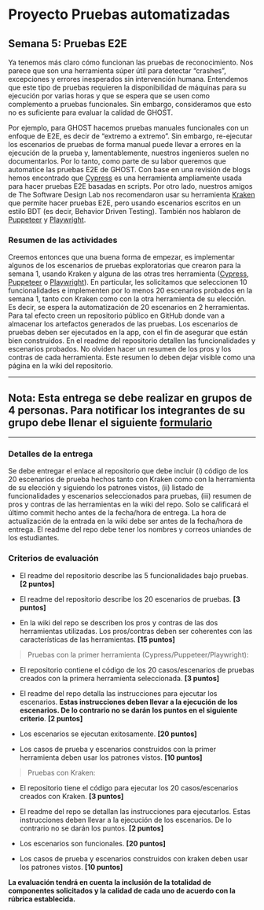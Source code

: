 
# Proyecto Pruebas automatizadas

## Semana  5: Pruebas E2E

Ya tenemos más claro cómo funcionan las pruebas de reconocimiento. Nos parece que son una herramienta súper útil para detectar “crashes”, excepciones y errores inesperados sin intervención humana. Entendemos que este tipo de pruebas requieren la disponibilidad de máquinas para su ejecución por varias horas y que se espera que se usen como complemento a pruebas funcionales. Sin embargo, consideramos que esto no es suficiente para evaluar la calidad de GHOST.  

Por ejemplo, para GHOST hacemos pruebas manuales funcionales con un enfoque de E2E, es decir de “extremo a extremo”. Sin embargo, re-ejecutar los escenarios de pruebas de forma manual puede llevar a errores en la ejecución de la prueba y, lamentablemente, nuestros ingenieros suelen no documentarlos. Por lo tanto, como parte de su labor queremos que automatice las pruebas E2E de GHOST. Con base en una revisión de blogs hemos encontrado que [Cypress](https://www.cypress.io) es una herramienta ampliamente usada para hacer pruebas E2E basadas en scripts. Por otro lado, nuestros amigos de The Software Design Lab nos recomendaron usar su herramienta [Kraken](https://thesoftwaredesignlab.github.io/KrakenMobile/) que permite hacer pruebas E2E, pero usando escenarios escritos en un estilo BDT (es decir, Behavior Driven Testing). También nos hablaron de [Puppeteer](https://pptr.dev) y [Playwright](https://playwright.dev).

### Resumen de las actividades
Creemos entonces que una buena forma de empezar, es implementar algunos de los escenarios de pruebas exploratorias que crearon para la semana 1, usando Kraken y alguna de las otras tres herramienta ([Cypress](https://www.cypress.io), [Puppeteer](https://pptr.dev) o [Playwright](https://playwright.dev)). En particular, les solicitamos que seleccionen 10 funcionalidades e implementen por lo menos 20 escenarios probados en la semana 1, tanto con Kraken como con la otra herramienta de su elección. Es decir, se espera la automatización de 20 escenarios en 2 herramientas. Para tal efecto creen un repositorio público en GitHub donde van a almacenar los artefactos generados de las pruebas.  Los escenarios de pruebas deben ser ejecutados en la app, con el fin de asegurar que están bien construidos. En el readme del repositorio detallen las funcionalidades y escenarios probados. No olviden hacer un resumen de los pros y los contras de cada herramienta. Este resumen lo deben dejar visible como una página en la wiki del repositorio.

---
## Nota: Esta entrega se debe realizar en grupos de 4 personas. Para notificar los integrantes de su grupo debe llenar el siguiente [formulario](https://forms.gle/tbN5nL2FYvsEH2EQ9)

---

### Detalles de la entrega
Se debe entregar el enlace al repositorio que debe incluir (i) código de los 20 escenarios de prueba hechos tanto con Kraken como con la herramienta  de su elección y siguiendo los patrones vistos, (ii) listado de funcionalidades y escenarios seleccionados para pruebas, (iii) resumen de pros y contras de las herramientas en la wiki del repo. Solo se calificará el último commit hecho antes de la fecha/hora de entrega. La hora de actualización de la entrada en la wiki debe ser antes de la fecha/hora de entrega. El readme del repo debe tener los nombres y correos uniandes de los estudiantes.


### Criterios de evaluación

- El readme del repositorio describe las 5 funcionalidades bajo pruebas. **[2 puntos]**

- El readme del repositorio describe los 20 escenarios de pruebas. **[3 puntos]**

- En la wiki del repo se describen los pros y contras de las dos herramientas utilizadas.  Los pros/contras deben ser coherentes con las características de las herramientas. **[15 puntos]**

> Pruebas con la primer herramienta (Cypress/Puppeteer/Playwright): 

- El repositorio contiene el código de los 20 casos/escenarios de pruebas creados con la primera herramienta seleccionada. **[3 puntos]**

- El readme del repo detalla las instrucciones para ejecutar los escenarios. **Estas instrucciones deben llevar a la ejecución de los escenarios. De lo contrario no se darán los puntos en el siguiente criterio**. **[2 puntos]**

- Los escenarios se ejecutan exitosamente. **[20 puntos]**

- Los casos de prueba y escenarios construidos con la primer herramienta deben usar los patrones vistos.  **[10 puntos]**

> Pruebas con Kraken: 

- El repositorio tiene el código para ejecutar los 20 casos/escenarios creados con Kraken. **[3 puntos]**

- El readme del repo se detallan las instrucciones para ejecutarlos. Estas instrucciones deben llevar a la ejecución de los escenarios. De lo contrario no se darán los puntos.  **[2 puntos]**

- Los escenarios son funcionales. **[20 puntos]**

- Los casos de prueba y escenarios construidos con kraken deben usar los patrones vistos.  **[10 puntos]**

 **La evaluación tendrá en cuenta la inclusión de la totalidad de componentes solicitados y la calidad de cada uno de acuerdo con la rúbrica establecida.**
